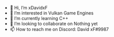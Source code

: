 - 👋 Hi, I’m xDavidxF
- 👀 I’m interested in Vulkan Game Engines
- 🌱 I’m currently learning C++
- 💞️ I’m looking to collaborate on Nothing yet
- 📫 How to reach me on Discord: David xF#9987

<!---
David-xF/David-xF is a ✨ special ✨ repository because its `README.md` (this file) appears on your GitHub profile.
You can click the Preview link to take a look at your changes.
--->
